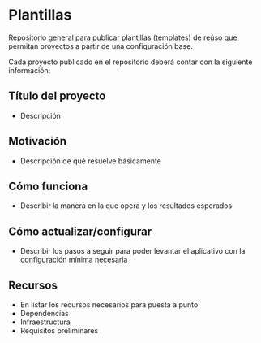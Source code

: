 # Plantillas

Repositorio general para publicar plantillas (templates) de reúso que permitan proyectos a partir de una configuración base.

Cada proyecto publicado en el repositorio deberá contar con la siguiente información:

## Título del proyecto
- Descripción

## Motivación
- Descripción de qué resuelve básicamente

## Cómo funciona
- Describir la manera en la que opera y los resultados esperados

## Cómo actualizar/configurar
- Describir los pasos a seguir para poder levantar el aplicativo con la configuración mínima necesaria

## Recursos
- En listar los recursos necesarios para puesta a punto
- Dependencias
- Infraestructura
- Requisitos preliminares

